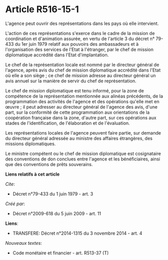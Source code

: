 # Article R516-15-1

L'agence peut ouvrir des représentations dans les pays où elle intervient.

L'action de ces représentations s'exerce dans le cadre de la mission de coordination et d'animation assurée, en vertu de
l'article 3 du décret n° 79-433 du 1er juin 1979 relatif aux pouvoirs des ambassadeurs et à l'organisation des services de
l'Etat à l'étranger, par le chef de mission diplomatique accrédité dans l'Etat d'implantation. 

Le chef de la représentation locale est nommé par le directeur général de l'agence, après avis du chef de mission
diplomatique accrédité dans l'Etat où elle a son siège ; ce chef de mission adresse au directeur général un avis annuel sur
la manière de servir du chef de représentation. 

Le chef de mission diplomatique est tenu informé, pour la zone de compétence de la représentation mentionnée aux alinéas
précédents, de la programmation des activités de l'agence et des opérations qu'elle met en œuvre ; il peut adresser au
directeur général de l'agence des avis, d'une part, sur la conformité de cette programmation aux orientations de la
coopération française dans la zone, d'autre part, sur ces opérations aux stades de l'identification, de l'élaboration et de
l'évaluation. 

Les représentations locales de l'agence peuvent faire partie, sur demande du directeur général adressée au ministre des
affaires étrangères, des missions diplomatiques. 

Le ministre compétent ou le chef de mission diplomatique est cosignataire des conventions de don conclues entre l'agence et
les bénéficiaires, ainsi que des conventions de prêts souverains.

**Liens relatifs à cet article**

_Cite_:

  - Décret n°79-433 du 1 juin 1979 - art. 3

_Créé par_:

  - Décret n°2009-618 du 5 juin 2009 - art. 11

**Liens**:

  - TRANSFERE: Décret n°2014-1315 du 3 novembre 2014 - art. 4

_Nouveaux textes_:

  - Code monétaire et financier - art. R513-37 (T)
